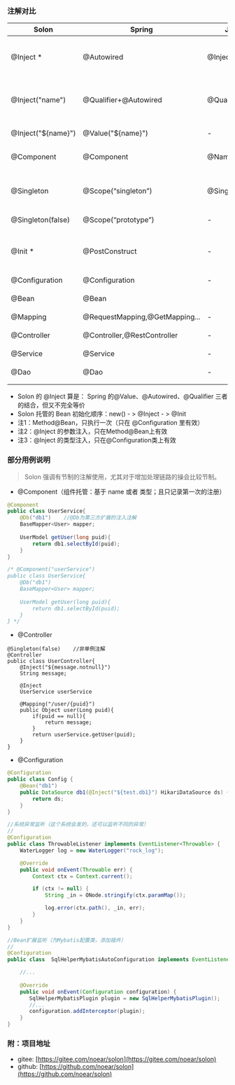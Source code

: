 ### 注解对比

|  Solon | Spring | JSR 330 | |
| -------- | -------- | -------- | -------- |
| @Inject *     | @Autowired     | @Inject     | 注入Bean（by type）    |
| @Inject("name")     | @Qualifier+@Autowired     | @Qualifier+@Inject     | 注入Bean（by name）    |
| @Inject("${name}")     | @Value("${name}")     | -     | 注入配置    |
| @Component     | @Component     | @Named     | 托管组件     |
| @Singleton     | @Scope(“singleton”)     | @Singleton     | 单例（Solon 默认是单例）     |
| @Singleton(false)     | @Scope(“prototype”)     | -     | 非单例     |
| | | |
| @Init *     | @PostConstruct     | -     | 构造完成并注入后的初始化     |
| @Configuration | @Configuration | - | 配置类 |
| @Bean     | @Bean     |      | 配置组件     |
| @Mapping | @RequestMapping,@GetMapping... | - | 映射 |
| @Controller | @Controller,@RestController | - | 控制器类 |
| @Service | @Service | - | 服务类 |
| @Dao | @Dao | - | 数据访问类 |


* Solon 的 @Inject 算是： Spring 的@Value、@Autowired、@Qualifier 三者的结合，但又不完全等价
* Solon 托管的 Bean 初始化顺序：new() - > @Inject - > @Init
* 注1：Method@Bean，只执行一次（只在 @Configuration 里有效）
* 注2：@Inject 的参数注入，只在Method@Bean上有效
* 注3：@Inject 的类型注入，只在@Configuration类上有效

### 部分用例说明

> Solon 强调有节制的注解使用，尤其对于增加处理链路的操会比较节制。

* @Component（组件托管：基于 name 或者 类型；且只记录第一次的注册）

```java
@Component
public class UserService{
    @Db("db1")    //@Db为第三方扩展的注入注解
    BaseMapper<User> mapper;
    
    UserModel getUser(long puid){
        return db1.selectById(puid);
    }
}

/* @Component("userService")
public class UserService{
    @Db("db1") 
    BaseMapper<User> mapper;
    
    UserModel getUser(long puid){
        return db1.selectById(puid);
    }
} */
```

* @Controller

```
@Singleton(false)    //非单例注解
@Controller
public class UserController{
    @Inject("${message.notnull}")
    String message;
    
    @Inject
    UserService userService
    
    @Mapping("/user/{puid}")
    public Object user(Long puid){
        if(puid == null){
            return message;
        }
        return userService.getUser(puid);
    }
}
```

* @Configuration

```java
@Configuration
public class Config {
    @Bean("db1")
    public DataSource db1(@Inject("${test.db1}") HikariDataSource ds) {
        return ds;
    }
}

//系统异常监听（这个系统会发的，还可以监听不同的异常）
//
@Configuration
public class ThrowableListener implements EventListener<Throwable> {
    WaterLogger log = new WaterLogger("rock_log");

    @Override
    public void onEvent(Throwable err) {
        Context ctx = Context.current();

        if (ctx != null) {
            String _in = ONode.stringify(ctx.paramMap());

            log.error(ctx.path(), _in, err);
        }
    }
}

//Bean扩展监听（为Mybatis配置类，添加插件）
//
@Configuration
public class  SqlHelperMybatisAutoConfiguration implements EventListener<Configuration> {

    //...
    
    @Override
    public void onEvent(Configuration configuration) {
       SqlHelperMybatisPlugin plugin = new SqlHelperMybatisPlugin();
       //...
       configuration.addInterceptor(plugin);
    }    
}
```


### 附：项目地址

* gitee:  [https://gitee.com/noear/solon](https://gitee.com/noear/solon)
* github:  [https://github.com/noear/solon](https://github.com/noear/solon)




